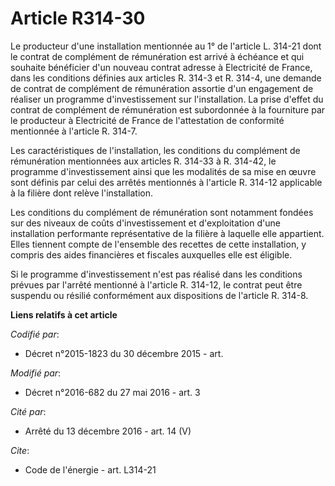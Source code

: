 # Article R314-30

Le producteur d'une installation mentionnée au 1° de l'article L. 314-21 dont le contrat de complément de rémunération est
arrivé à échéance et qui souhaite bénéficier d'un nouveau contrat adresse à Electricité de France, dans les conditions
définies aux articles R. 314-3 et R. 314-4, une demande de contrat de complément de rémunération assortie d'un engagement de
réaliser un programme d'investissement sur l'installation. La prise d'effet du contrat de complément de rémunération est
subordonnée à la fourniture par le producteur à Electricité de France de l'attestation de conformité mentionnée à l'article
R. 314-7. 

Les caractéristiques de l'installation, les conditions du complément de rémunération mentionnées aux articles R. 314-33 à R.
314-42, le programme d'investissement ainsi que les modalités de sa mise en œuvre sont définis par celui des arrêtés
mentionnés à l'article R. 314-12 applicable à la filière dont relève l'installation. 

Les conditions du complément de rémunération sont notamment fondées sur des niveaux de coûts d'investissement et
d'exploitation d'une installation performante représentative de la filière à laquelle elle appartient. Elles tiennent compte
de l'ensemble des recettes de cette installation, y compris des aides financières et fiscales auxquelles elle est éligible. 

Si le programme d'investissement n'est pas réalisé dans les conditions prévues par l'arrêté mentionné à l'article R. 314-12,
le contrat peut être suspendu ou résilié conformément aux dispositions de l'article R. 314-8.

**Liens relatifs à cet article**

_Codifié par_:

  - Décret n°2015-1823 du 30 décembre 2015 - art.

_Modifié par_:

  - Décret n°2016-682 du 27 mai 2016 - art. 3

_Cité par_:

  - Arrêté du 13 décembre 2016 - art. 14 (V)

_Cite_:

  - Code de l'énergie - art. L314-21
